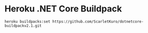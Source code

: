 # Heroku .NET Core Buildpack

```
heroku buildpacks:set https://github.com/ScarletKuro/dotnetcore-buildpackv2.1.git
```

